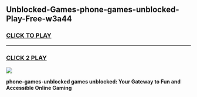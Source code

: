 
## Unblocked-Games-phone-games-unblocked-Play-Free-w3a44
<h3>
<a href="https://premium76.site?title=phone-games-unblocked&ref=23A">CLICK TO PLAY</a></h3>
<hr>

<h3>
<a href="https://premium76.site?title=phone-games-unblocked&ref=23A">CLICK 2 PLAY</a>
  
</h3>

<a href="https://premium76.site?title=phone-games-unblocked&ref=23A"><img src="https://clearcache.store/games.png"></a>


**phone-games-unblocked games unblocked: Your Gateway to Fun and Accessible Online Gaming**
